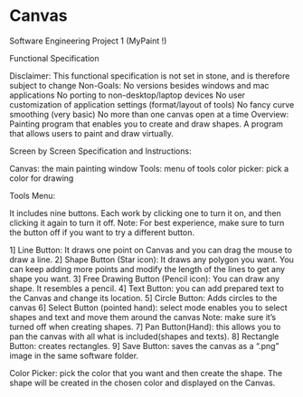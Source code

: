 # Canvas
Software Engineering Project 1 (MyPaint !)

Functional Specification

Disclaimer: This functional specification is not set in stone, and is therefore subject to change
Non-Goals: No versions besides windows and mac applications No porting to non-desktop/laptop devices No user customization of application settings (format/layout of tools) No fancy curve smoothing (very basic) No more than one canvas open at a time
Overview: Painting program that enables you to create and draw shapes. A program that allows users to paint and draw virtually.

Screen by Screen Specification and Instructions:

Canvas: the main painting window Tools: menu of tools color picker: pick a color for drawing


Tools Menu:

It includes nine buttons. Each work by clicking one to turn it on, and then clicking it again to turn it off.
Note: For best experience, make sure to turn the button off if you want to try a different button.

1] Line Button: It draws one point on Canvas and you can drag the mouse to draw a line.
2] Shape Button (Star icon): It draws any polygon you want. You can keep adding more points and modify the length of the lines to get any shape you want.
3] Free Drawing Button (Pencil icon): You can draw any shape. It resembles a pencil.
4] Text Button: you can add prepared text to the Canvas and change its location.
5] Circle Button: Adds circles to the canvas
6] Select Button (pointed hand): select mode enables you to select shapes and text and move them around the canvas Note: make sure it’s turned off when creating shapes.
7] Pan Button(Hand): this allows you to pan the canvas with all what is included(shapes and texts).
8] Rectangle Button: creates rectangles.
9] Save Button: saves the canvas as a “.png” image in the same software folder.


Color Picker: pick the color that you want and then create the shape. The shape will be created in the chosen color and displayed on the Canvas.

